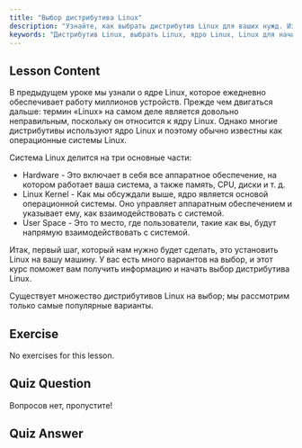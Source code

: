 ```yaml
---
title: "Выбор дистрибутива Linux"
description: "Узнайте, как выбрать дистрибутив Linux для ваших нужд. Изучите популярные варианты и поймите ядро, аппаратное обеспечение и пользовательское пространство. Начните свой путь в Linux!"
keywords: "Дистрибутив Linux, выбрать Linux, ядро Linux, Linux для начинающих, руководство по Linux, установить Linux, учебник по Linux"
---
```


## Lesson Content

В предыдущем уроке мы узнали о ядре Linux, которое ежедневно обеспечивает работу миллионов устройств. Прежде чем двигаться дальше: термин «Linux» на самом деле является довольно неправильным, поскольку он относится к ядру Linux. Однако многие дистрибутивы используют ядро Linux и поэтому обычно известны как операционные системы Linux.

Система Linux делится на три основные части:

- Hardware - Это включает в себя все аппаратное обеспечение, на котором работает ваша система, а также память, CPU, диски и т. д.
- Linux Kernel - Как мы обсуждали выше, ядро является основой операционной системы. Оно управляет аппаратным обеспечением и указывает ему, как взаимодействовать с системой.
- User Space - Это то место, где пользователи, такие как вы, будут напрямую взаимодействовать с системой.

Итак, первый шаг, который нам нужно будет сделать, это установить Linux на вашу машину. У вас есть много вариантов на выбор, и этот курс поможет вам получить информацию и начать выбор дистрибутива Linux.

Существует множество дистрибутивов Linux на выбор; мы рассмотрим только самые популярные варианты.

## Exercise

No exercises for this lesson.

## Quiz Question

Вопросов нет, пропустите!

## Quiz Answer
